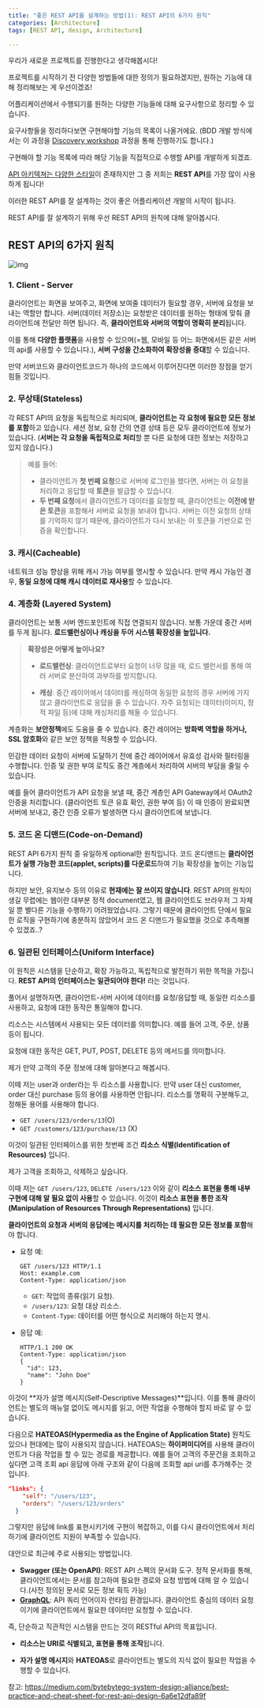```yaml
---
title: "좋은 REST API를 설계하는 방법(1): REST API의 6가지 원칙"
categories: [Architecture]
tags: [REST API, design, Architecture]

---
```




우리가 새로운 프로젝트를 진행한다고 생각해봅시다!

프로젝트를 시작하기 전 다양한 방법들에 대한 정의가 필요하겠지만, 원하는 기능에 대해 정리해보는 게 우선이겠죠!

어플리케이션에서 수행되기를 원하는 다양한 기능들에 대해 요구사항으로 정리할 수 있습니다.

요구사항들을 정리하다보면 구현해야할 기능의 목록이 나올거에요. (BDD 개발 방식에서는 이 과정을 [Discovery workshop](https://cucumber.io/docs/bdd/discovery-workshop/) 과정을 통해 진행하기도 합니다.)

구현해야 할 기능 목록에 따라 해당 기능을 직접적으로 수행할 API를 개발하게 되겠죠.

[API 아키텍쳐는 다양한 스타일](https://papooo-dev.github.io/posts/API-%EC%95%84%ED%82%A4%ED%85%8D%EC%B3%90%EC%9D%98-6%EA%B0%80%EC%A7%80-%EB%8C%80%ED%91%9C-%EC%8A%A4%ED%83%80%EC%9D%BC-(REST,-Webhook,-WebSocket,-GraphQL/)/)이 존재하지만 그 중 저희는 **REST API**를 가장 많이 사용하게 됩니다!

이러한 REST API를 잘 설계하는 것이 좋은 어플리케이션 개발의 시작이 됩니다.

REST API를 잘 설계하기 위해 우선 REST API의 원칙에 대해 알아봅시다.



## REST API의 6가지 원칙

![img](uploads/2025-01-16-design_Good_REST_API/1lFGlOSW19H184tUt9DhvUg@2x.png)

### 1. Client - Server

클라이언트는 화면을 보여주고, 화면에 보여줄 데이터가 필요할 경우, 서버에 요청을 보내는 역할만 합니다. 서버(데이터 저장소)는 요청받은 데이터를 원하는 형태에 맞춰 클라이언트에 전달만 하면 됩니다. 즉, **클라이언트와 서버의 역할이 명확히 분리**됩니다. 

이를 통해 **다양한 플랫폼**을 사용할 수 있으며(=웹, 모바일 등 어느 화면에서든 같은 서버의 api를 사용할 수 있습니다.), **서버 구성을 간소화하여 확장성을 증대**할 수 있습니다.

만약 서버코드와 클라이언트코드가 하나의 코드에서 이루어진다면 이러한 장점을 얻기 힘들 것입니다.

### 2. 무상태(**Stateless**)

각 REST API의 요청을 독립적으로 처리되며, **클라이언트는 각 요청에 필요한 모든 정보를 포함**하고 있습니다. 세션 정보, 요청 간의 연결 상태 등은 모두 클라이언트에 정보가 있습니다. (**서버는 각 요청을 독립적으로 처리**할 뿐 다른 요청에 대한 정보는 저장하고 있지 않습니다.)

> 예를 들어:
>
> - 클라이언트가 **첫 번째 요청**으로 서버에 로그인을 했다면, 서버는 이 요청을 처리하고 응답할 때 **토큰**을 발급할 수 있습니다.
> - **두 번째 요청**에서 클라이언트가 데이터를 요청할 때, 클라이언트는 **이전에 받은 토큰**을 포함해서 서버로 요청을 보내야 합니다. 서버는 이전 요청의 상태를 기억하지 않기 때문에, 클라이언트가 다시 보내는 이 토큰을 기반으로 인증을 확인합니다.



### 3. 캐시(Cacheable)

네트워크 성능 향상을 위해 캐시 가능 여부를 명시할 수 있습니다. 만약 캐시 가능인 경우, **동일 요청에 대해 캐시 데이터로 재사용**할 수 있습니다.



### 4. 계층화 (**Layered System**)

클라이언트는 보통 서버 엔드포인트에 직접 연결되지 않습니다. 보통 가운데 중간 서버를 두게 됩니다. **로드밸런싱이나 캐싱을 두어 시스템 확장성을 높입니다.**  

> **확장성은 어떻게 높이나요?**
>
> - **로드밸런싱**: 클라이언트로부터 요청이 너무 많을 때, 로드 밸런서를 통해 여러 서버로 분산하여 과부하를 방지합니다.
>
> - **캐싱**: 중간 레이어에서 데이터를 캐싱하여 동일한 요청의 경우 서버에 가지 않고 클라이언트로 응답을 줄 수 있습니다. 자주 요청되는 데이터(이미지, 정적 파일 등)에 대해 캐싱처리를 해둘 수 있습니다.

계층화는 **보안정책**에도 도움을 줄 수 있습니다. 중간 레이어는 **방화벽 역할을 하거나, SSL 암호화**와 같은 보안 정책을 적용할 수 있습니다. 

민감한 데이터 요청이 서버에 도달하기 전에 중간 레이어에서 유효성 검사와 필터링을 수행합니다. 인증 및 권한 부여 로직도 중간 계층에서 처리하여 서버의 부담을 줄일 수 있습니다.

예를 들어 클라이언트가 API 요청을 보낼 때, 중간 계층인 API Gateway에서 OAuth2 인증을 처리합니다. (클라이언트 토큰 유효 확인, 권한 부여 등) 이 때 인증이 완료되면 서버에 보내고, 중간 인증 오류가 발생하면 다시 클라이언트에 보냅니다.



### 5. 코드 온 디맨드(Code-on-Demand)

REST API 6가지 원칙 중 유일하게 optional한 원칙입니다. 코드 온디맨드는 **클라이언트가 실행 가능한 코드(applet, scripts)를 다운로드**하여  기능 확장성을 높이는 기능입니다.

하지만 보안, 유지보수 등의 이유로 **현재에는 잘 쓰이지 않습니다**. REST API의 원칙이 생길 무렵에는 웹이란 대부분 정적 document였고, 웹 클라이언트도 브라우저 그 자체일 뿐 별다른 기능을 수행하기 어려웠었습니다. 그렇기 때문에 클라이언트 단에서 필요한 로직을 구현하기에 충분하지 않았어서 코드 온 디맨드가 필요했을 것으로 추측해볼 수 있겠죠..?



### 6. 일관된 인터페이스(Uniform Interface)

이 원칙은 시스템을 단순하고, 확장 가능하고, 독립적으로 발전하기 위한 목적을 가집니다. **REST API의 인터페이스는 일관되어야 한다!** 라는 것입니다.

풀어서 설명하자면, 클라이언트-서버 사이에 데이터를 요청/응답할 때, 동일한 리소스를 사용하고, 요청에 대한 동작은 통일해야 합니다.

리소스는 시스템에서 사용되는 모든 데이터를 의미합니다. 예를 들어 고객, 주문, 상품 등이 됩니다.

요청에 대한 동작은 GET, PUT, POST, DELETE 등의 메서드를 의미합니다.

제가 만약 고객의 주문 정보에 대해 알아본다고 해봅시다.

이떼 저는 user과 order라는 두 리소스를 사용합니다. 만약 user 대신 customer, order 대신 purchase 등의 용어를 사용하면 안됩니다. 리소스를 명확히 구분해두고, 정해둔 용어를 사용해야 합니다. 

- `GET /users/123/orders/13`(O)
- `GET /customers/123/purchase/13` (X)

이것이 일관된 인터페이스를 위한 첫번째 조건 **리소스 식별(Identification of Resources)** 입니다.

제가 고객을 조회하고, 삭제하고 싶습니다.

이때 저는 `GET /users/123`, `DELETE /users/123` 이와 같이 **리소스 표현을 통해 내부 구현에 대해 알 필요 없이 사용**할 수 있습니다. 이것이 **리소스 표현을 통한 조작(Manipulation of Resources Through Representations)** 입니다.

**클라이언트의 요청과 서버의 응답에는 메시지를 처리하는 데 필요한 모든 정보를 포함**해야 합니다. 

- 요청 예:

  ```
  GET /users/123 HTTP/1.1
  Host: example.com
  Content-Type: application/json
  ```

  - `GET`: 작업의 종류(읽기 요청).
  - `/users/123`: 요청 대상 리소스.
  - `Content-Type`: 데이터를 어떤 형식으로 처리해야 하는지 명시.

- 응답 예:

  ```
  HTTP/1.1 200 OK
  Content-Type: application/json
  {
    "id": 123,
    "name": "John Doe"
  }
  ```

이것이 **자가 설명 메시지(Self-Descriptive Messages)**입니다. 이를 통해 클라이언트는 별도의 매뉴얼 없이도 메시지를 읽고, 어떤 작업을 수행해야 할지 바로 알 수 있습니다.

다음으로 **HATEOAS(Hypermedia as the Engine of Application State)** 원칙도 있으나 현대에는 많이 사용되지 않습니다. HATEOAS는 **하이퍼미디어**를 사용해 클라이언트가 다음 작업을 할 수 있는 경로를 제공합니다. 예를 들어 고객의 주문건을 조회하고 싶다면 고객 조회 api 응답에 아래 구조와 같이 다음에 조회할 api uri를 추가해주는 것입니다.

```json
"links": {
    "self": "/users/123",
    "orders": "/users/123/orders"
  }
```

그렇지만 응답에 link를 표현시키기에 구현이 복잡하고, 이를 다시 클라이언트에서 처리하기에 클라이언트 지원이 부족할 수 있습니다.

대안으로 최근에 주로 사용되는 방법입니다.

- **Swagger (또는 OpenAPI)**: REST API 스펙의 문서화 도구. 정적 문서화를 통해, 클라이언트에서는 문서를 참고하여 필요한 경로와 요청 방법에 대해 알 수 있습니다.(사전 정의된 문서로 모든 정보 획득 가능)
- [**GraphQL**](https://papooo-dev.github.io/posts/API-%EC%95%84%ED%82%A4%ED%85%8D%EC%B3%90%EC%9D%98-6%EA%B0%80%EC%A7%80-%EB%8C%80%ED%91%9C-%EC%8A%A4%ED%83%80%EC%9D%BC-(REST,-Webhook,-WebSocket,-GraphQL/)/#graphql):  API 쿼리 언어이자 런타임 환경입니다. 클라이언트 중심의 데이터 요청이기에 클라이언트에서 필요한 데이터만 요청할 수 있습니다. 



즉, 단순하고 직관적인 시스템을 만드는 것이 RESTful API의 목표입니다.

- **리소스는 URI로 식별되고, 표현을 통해 조작**됩니다.

- **자가 설명 메시지**와 **HATEOAS**로 클라이언트는 별도의 지식 없이 필요한 작업을 수행할 수 있습니다.



참고: https://medium.com/bytebytego-system-design-alliance/best-practice-and-cheat-sheet-for-rest-api-design-6a6e12dfa89f
